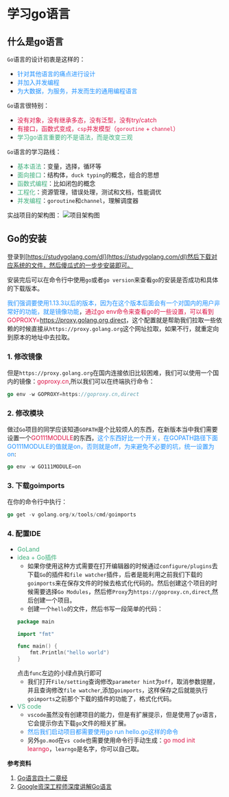 # 学习go语言

## 什么是go语言

`Go`语言的设计初衷是这样的：
+ <font color=#1E90FF>针对其他语言的痛点进行设计</font>
+ <font color=#1E90FF>并加入并发编程</font>
+ <font color=#1E90FF>为大数据，为服务，并发而生的通用编程语言</font>

`Go`语言很特别：
+ <font color=#DD1144>没有对象，没有继承多态，没有泛型，没有try/catch</font>
+ <font color=#DD1144>有接口，函数式变成，`csp`并发模型（`goroutine` + `channel`）</font>
+ <font color=#3eaf7c>学习go语言重要的不是语法，而是改变三观</font>

`Go`语言的学习路线：
+ <font color=#3eaf7c>基本语法</font>：变量，选择，循环等
+ <font color=#3eaf7c>面向接口</font>：结构体，`duck typing`的概念，组合的思想
+ <font color=#3eaf7c>函数式编程</font>：比如闭包的概念
+ <font color=#3eaf7c>工程化</font>：资源管理，错误处理，测试和文档，性能调优
+ <font color=#3eaf7c>并发编程</font>：`goroutine`和`channel`，理解调度器

实战项目的架构图：
<img :src="$withBase('/go_one_prpject_jiagou.png')" alt="项目架构图">

## Go的安装
登录到[https://studygolang.com/dl](https://studygolang.com/dl)然后下载对应系统的文件，然后傻瓜式的一步步安装即可。

安装完后可以在命令行中使用`go`或者`go version`来查看`go`的安装是否成功和具体的下载版本。

<font color=#1E90FF>我们强调要使用1.13.3以后的版本，因为在这个版本后面会有一个对国内的用户非常好的功能，就是镜像功能</font>，<font color=#DD1144>通过go env命令来查看go的一些设置，可以看到GOPROXY=https://proxy.golang.org,direct</font>，这个配置就是帮助我们拉取一些依赖的时候直接从`https://proxy.golang.org`这个网址拉取，如果不行，就重定向到原本的地址中去拉取。

### 1. 修改镜像
但是`https://proxy.golang.org`在国内连接依旧比较困难，我们可以使用一个国内的镜像：<font color=#DD1144>goproxy.cn</font>,所以我们可以在终端执行命令：
```go
go env -w GOPROXY=https://goproxy.cn,direct
```

### 2. 修改模块
做过`Go`项目的同学应该知道`GOPATH`是个比较烦人的东西，在新版本当中我们需要设置一个<font color=#DD1144>GO111MODULE</font>的东西，<font color=#1E90FF>这个东西好比一个开关，在GOPATH路径下面GO111MODULE的值就是on，否则就是off，为来避免不必要的坑，统一设置为on</font>:
```go
go env -w GO111MODULE=on
```

### 3. 下载goimports
在你的命令行中执行：
```go
go get -v golang.org/x/tools/cmd/goimports
```

### 4. 配置IDE
+ <font color=#3eaf7c>GoLand</font>
+ <font color=#3eaf7c>idea + Go插件</font>
	+ 如果你使用这种方式需要在打开编辑器的时候通过`configure/plugins`去下载`Go`的插件和`file watcher`插件，后者是能利用之前我们下载的`goimports`来在保存文件的时候去格式化代码的。然后创建这个项目的时候需要选择`Go Modules`，然后修`Proxy`为`https://goproxy.cn,direct`,然后创建一个项目。
	+ 创建一个`hello`的文件，然后书写一段简单的代码：
	```go
	package main

	import "fmt"

	func main() {
		fmt.Println("hello world")
	}
	```
	点击`func`左边的小绿点执行即可
	+ 我们打开`File/setting`查询修改`parameter hint`为`off`，取消参数提醒，并且查询修改`file watcher`,添加`goimports`，这样保存之后就能执行`goimports`之前那个下载的插件的功能了，格式化代码。
+ <font color=#3eaf7c>VS code</font>
	+ `vscode`虽然没有创建项目的能力，但是有扩展提示，但是使用了`go`语言，它会提示你去下载`go`文件的相关扩展。
	+ <font color=#1E90FF>然后我们启动项目都需要使用go run hello.go这样的命令</font>
	+ 另外`go.mod`在`vs code`也需要使用命令行手动生成：<font color=#DD1144>go mod init learngo</font>，`learngo`是名字，你可以自己取。

**参考资料**

1. [Go语言四十二章经](https://github.com/ffhelicopter/Go42/blob/master/SUMMARY.md)
2. [Google资深工程师深度讲解Go语言](https://coding.imooc.com/class/chapter/180.html#Anchor)